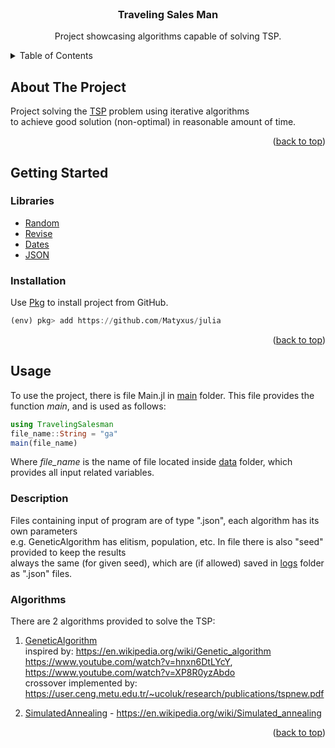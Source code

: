 <div id="top"></div>


<!-- PROJECT LOGO -->
<br />
<div align="center">
  <h3 align="center">Traveling Sales Man</h3>
  <p align="center">
    Project showcasing algorithms capable of solving TSP.
  </p>
</div>



<!-- TABLE OF CONTENTS -->
<details>
  <summary>Table of Contents</summary>
  <ol>
    <li>
      <a href="#about-the-project">About The Project</a>
    </li>
    <li>
      <a href="#getting-started">Getting Started</a>
      <ul>
        <li><a href="#Libraries">Libraries</a></li>
        <li><a href="#installation">Installation</a></li>
      </ul>
    </li>
    <li>
      <a href="#usafe">Usage</a>
      <ul>
        <li><a href="#description">Description</a></li>
        <li><a href="#Algorithms">Algorithms</a></li>
      </ul>
    </li>
  </ol>
</details>



<!-- ABOUT THE PROJECT -->
## About The Project

Project solving the [TSP](https://en.wikipedia.org/wiki/Travelling_salesman_problem) problem 
using iterative algorithms \
to achieve good solution (non-optimal) in reasonable amount of time.

<p align="right">(<a href="#top">back to top</a>)</p>

<!-- GETTING STARTED -->
## Getting Started

### Libraries

* [Random](https://docs.julialang.org/en/v1/stdlib/Random/)
* [Revise](https://timholy.github.io/Revise.jl/stable/)
* [Dates](https://docs.julialang.org/en/v1/stdlib/Dates/)
* [JSON](https://github.com/JuliaIO/JSON.jl)

### Installation

Use [Pkg](https://docs.julialang.org/en/v1/stdlib/Pkg/) to install project from GitHub.
```julia
(env) pkg> add https://github.com/Matyxus/julia
```

<p align="right">(<a href="#top">back to top</a>)</p>

<!-- USAGE EXAMPLES -->
## Usage
To use the project, there is file Main.jl in [main](./src/Main.jl) folder.
This file provides the function *main*, and is used as follows:
```julia
using TravelingSalesman
file_name::String = "ga"
main(file_name)
```
Where *file_name* is the name of file located inside [data](./data) folder, which
provides all input related variables.


### Description
Files containing input of program are of type ".json", each algorithm has its own parameters  
e.g. GeneticAlgorithm has elitism, population, etc. 
In file there is also "seed" provided to keep the results \
always the same (for given seed), which are (if allowed) saved in
[logs](./src/logs) folder as ".json" files.

### Algorithms

There are 2 algorithms provided to solve the TSP:
1. [GeneticAlgorithm](./src/GeneticAlgorithm.jl)\
inspired by: https://en.wikipedia.org/wiki/Genetic_algorithm \
https://www.youtube.com/watch?v=hnxn6DtLYcY, \
https://www.youtube.com/watch?v=XP8R0yzAbdo \
crossover implemented by: https://user.ceng.metu.edu.tr/~ucoluk/research/publications/tspnew.pdf

3. [SimulatedAnnealing](./src/SimulatedAnnealing.jl) - https://en.wikipedia.org/wiki/Simulated_annealing


<p align="right">(<a href="#top">back to top</a>)</p>
